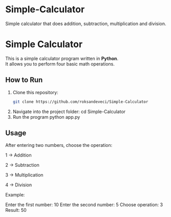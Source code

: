 # Simple-Calculator
Simple calculator that does addition, subtraction, multiplication and division.
#  Simple Calculator

This is a simple calculator program written in **Python**.  
It allows you to perform four basic math operations.

##  How to Run
1. Clone this repository:
   ```bash
   git clone https://github.com/roksandeveci/Simple-Calculator
2. Navigate into the project folder:
   cd Simple-Calculator
3. Run the program
   python app.py

## Usage

After entering two numbers, choose the operation:

1 → Addition

2 → Subtraction

3 → Multiplication

4 → Division

Example:

Enter the first number: 10
Enter the second number: 5
Choose operation: 3
Result: 50

